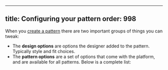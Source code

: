 ***

title: Configuring your pattern
order: 998
----------

When you [create a pattern](/create/) there are two important groups of things you can tweak:

*   The **design options** are options the designer added to the pattern. Typically style and fit choices.
*   The **pattern options** are a set of options that come with the platform, and are available for all patterns. Below is a complete list:

<ReadMore list />
